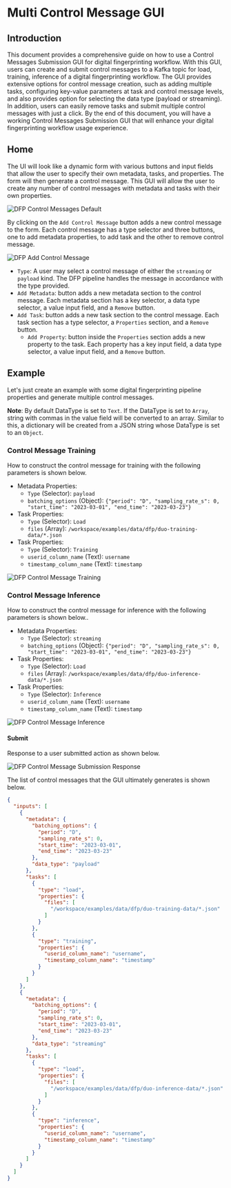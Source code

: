 <!--
SPDX-FileCopyrightText: Copyright (c) 2023-2024, NVIDIA CORPORATION & AFFILIATES. All rights reserved.
SPDX-License-Identifier: Apache-2.0

Licensed under the Apache License, Version 2.0 (the "License");
you may not use this file except in compliance with the License.
You may obtain a copy of the License at

http://www.apache.org/licenses/LICENSE-2.0

Unless required by applicable law or agreed to in writing, software
distributed under the License is distributed on an "AS IS" BASIS,
WITHOUT WARRANTIES OR CONDITIONS OF ANY KIND, either express or implied.
See the License for the specific language governing permissions and
limitations under the License.
-->

# Multi Control Message GUI

## Introduction
This document provides a comprehensive guide on how to use a Control Messages Submission GUI for digital fingerprinting workflow. With this GUI, users can create and submit control messages to a Kafka topic for load, training, inference of a digital fingerprinting workflow. The GUI provides extensive options for control message creation, such as adding multiple tasks, configuring key-value parameters at task and control message levels, and also provides option for selecting the data type (payload or streaming). In addition, users can easily remove tasks and submit multiple control messages with just a click. By the end of this document, you will have a working Control Messages Submission GUI that will enhance your digital fingerprinting workflow usage experience.

## Home
The UI will look like a dynamic form with various buttons and input fields that allow the user to specify their own metadata, tasks, and properties. The form will then generate a control message. This GUI will allow the user to create any number of control messages with metadata and tasks with their own properties.

![DFP Control Messages Default](./images/dfp_submit_messages_default.png)

By clicking on the `Add Control Message` button adds a new control message to the form. Each control message has a type selector and three buttons, one to add metadata properties, to add task and the other to remove control message.

![DFP Add Control Message](./images/dfp_add_control_message.png)
- `Type`: A user may select a control message of either the `streaming` or `payload` kind. The DFP pipeline handles the message in accordance with the type provided.
- `Add Metadata`: button adds a new metadata section to the control message. Each metadata section has a key selector, a data type selector, a value input field, and a `Remove` button.
- `Add Task`: button adds a new task section to the control message. Each task section has a type selector, a `Properties` section, and a `Remove` button.
  - `Add Property`: button inside the `Properties` section adds a new property to the task. Each property has a key input field, a data type selector, a value input field, and a `Remove` button.


## Example
Let's just create an example with some digital fingerprinting pipeline properties and generate multiple control messages.

**Note**: By default DataType is set to `Text`. If the DataType is set to `Array`, string with commas in the value field will be converted to an array. Similar to this, a dictionary will be created from a JSON string whose DataType is set to an `Object`.

### Control Message Training

How to construct the control message for training with the following parameters is shown below.

  - Metadata Properties:
    - `Type` (Selector): `payload`
    - `batching_options` (Object): `{"period": "D", "sampling_rate_s": 0, "start_time": "2023-03-01", "end_time": "2023-03-23"}`
  - Task Properties:
    - `Type` (Selector): `Load`
    - `files` (Array): ```/workspace/examples/data/dfp/duo-training-data/*.json```
  - Task Properties:
    - `Type` (Selector): `Training`
    - `userid_column_name` (Text): ```username```
    - `timestamp_column_name` (Text): ```timestamp```

![DFP Control Message Training](./images/dfp_control_message_training.png)

### Control Message Inference

How to construct the control message for inference with the following parameters is shown below..

  - Metadata Properties:
    - `Type` (Selector): `streaming`
    - `batching_options` (Object): `{"period": "D", "sampling_rate_s": 0, "start_time": "2023-03-01", "end_time": "2023-03-23"}`
  - Task Properties:
    - `Type` (Selector): `Load`
    - `files` (Array): ```/workspace/examples/data/dfp/duo-inference-data/*.json```
  - Task Properties:
    - `Type` (Selector): `Inference`
    - `userid_column_name` (Text): ```username```
    - `timestamp_column_name` (Text): ```timestamp```

![DFP Control Message Inference](./images/dfp_control_message_inference.png)


#### Submit

Response to a user submitted action as shown below.

![DFP Control Message Submission Response](./images/df_control_msgs_submit_resp.png)

The list of control messages that the GUI ultimately generates is shown below.
```json
{
  "inputs": [
    {
      "metadata": {
        "batching_options": {
          "period": "D",
          "sampling_rate_s": 0,
          "start_time": "2023-03-01",
          "end_time": "2023-03-23"
        },
        "data_type": "payload"
      },
      "tasks": [
        {
          "type": "load",
          "properties": {
            "files": [
              "/workspace/examples/data/dfp/duo-training-data/*.json"
            ]
          }
        },
        {
          "type": "training",
          "properties": {
            "userid_column_name": "username",
            "timestamp_column_name": "timestamp"
          }
        }
      ]
    },
    {
      "metadata": {
        "batching_options": {
          "period": "D",
          "sampling_rate_s": 0,
          "start_time": "2023-03-01",
          "end_time": "2023-03-23"
        },
        "data_type": "streaming"
      },
      "tasks": [
        {
          "type": "load",
          "properties": {
            "files": [
              "/workspace/examples/data/dfp/duo-inference-data/*.json"
            ]
          }
        },
        {
          "type": "inference",
          "properties": {
            "userid_column_name": "username",
            "timestamp_column_name": "timestamp"
          }
        }
      ]
    }
  ]
}
```
